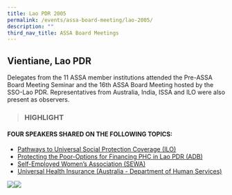 ```yaml
---
title: Lao PDR 2005
permalink: /events/assa-board-meeting/lao-2005/
description: ""
third_nav_title: ASSA Board Meetings
---
```

## Vientiane, Lao PDR

Delegates from the 11 ASSA member institutions attended the Pre-ASSA Board Meeting Seminar and the 16th ASSA Board Meeting hosted by the SSO-Lao PDR. Representatives from Australia, India, ISSA and ILO were also present as observers.

> ### HIGHLIGHT

#### FOUR SPEAKERS SHARED ON THE FOLLOWING TOPICS:
* [Pathways to Universal Social Protection Coverage (ILO)](/files/ASSA%20Board%20Meeting/Lao%202005/Pathways%20to%20Universal%20Social%20Protection%20Coverage%20(ILO).pdf)
* [Protecting the Poor-Options for Financing PHC in Lao PDR (ADB)](/files/ASSA%20Board%20Meeting/Lao%202005/Protecting%20the%20Poor-Options%20for%20Financing%20PHC%20in%20Lao%20PDR%20(ADB).pdf)
* [Self-Employed Women’s Association (SEWA)](/files/ASSA%20Board%20Meeting/Lao%202005/Self-Employed%20Women’s%20Association%20(SEWA).pdf)
* [Universal Health Insurance (Australia - Department of Human Services)](/files/ASSA%20Board%20Meeting/Lao%202005/Universal%20Health%20Insurance%20(Australia%20-%20Department%20of%20Human%20Services).pdf)

![](/images/Board%20Meeting/Lao%202005/Lao-2005-1.jpg)![](/images/Board%20Meeting/Lao%202005/Lao-2005-2.jpg)